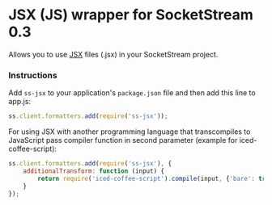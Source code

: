 # JSX (JS) wrapper for SocketStream 0.3

Allows you to use [JSX](http://facebook.github.io/react/docs/jsx-in-depth.html) files (.jsx) in your SocketStream project.


### Instructions

Add `ss-jsx` to your application's `package.json` file and then add this line to app.js:

```javascript
ss.client.formatters.add(require('ss-jsx'));
```

For using JSX with another programming language that transcompiles to JavaScript pass compiler function in second parameter (example for iced-coffee-script):

```javascript
ss.client.formatters.add(require('ss-jsx'), {
    additionalTransform: function (input) {
        return require('iced-coffee-script').compile(input, {'bare': true});
    }
});
```


